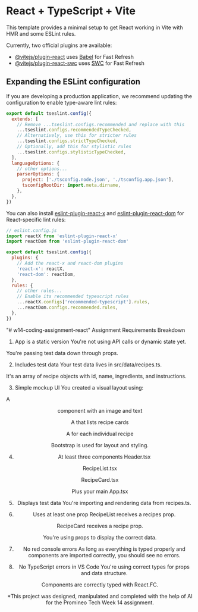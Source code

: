 

# React + TypeScript + Vite

This template provides a minimal setup to get React working in Vite with HMR and some ESLint rules.

Currently, two official plugins are available:

- [@vitejs/plugin-react](https://github.com/vitejs/vite-plugin-react/blob/main/packages/plugin-react) uses [Babel](https://babeljs.io/) for Fast Refresh
- [@vitejs/plugin-react-swc](https://github.com/vitejs/vite-plugin-react/blob/main/packages/plugin-react-swc) uses [SWC](https://swc.rs/) for Fast Refresh

## Expanding the ESLint configuration

If you are developing a production application, we recommend updating the configuration to enable type-aware lint rules:

```js
export default tseslint.config({
  extends: [
    // Remove ...tseslint.configs.recommended and replace with this
    ...tseslint.configs.recommendedTypeChecked,
    // Alternatively, use this for stricter rules
    ...tseslint.configs.strictTypeChecked,
    // Optionally, add this for stylistic rules
    ...tseslint.configs.stylisticTypeChecked,
  ],
  languageOptions: {
    // other options...
    parserOptions: {
      project: ['./tsconfig.node.json', './tsconfig.app.json'],
      tsconfigRootDir: import.meta.dirname,
    },
  },
})
```

You can also install [eslint-plugin-react-x](https://github.com/Rel1cx/eslint-react/tree/main/packages/plugins/eslint-plugin-react-x) and [eslint-plugin-react-dom](https://github.com/Rel1cx/eslint-react/tree/main/packages/plugins/eslint-plugin-react-dom) for React-specific lint rules:

```js
// eslint.config.js
import reactX from 'eslint-plugin-react-x'
import reactDom from 'eslint-plugin-react-dom'

export default tseslint.config({
  plugins: {
    // Add the react-x and react-dom plugins
    'react-x': reactX,
    'react-dom': reactDom,
  },
  rules: {
    // other rules...
    // Enable its recommended typescript rules
    ...reactX.configs['recommended-typescript'].rules,
    ...reactDom.configs.recommended.rules,
  },
})
```
"# w14-coding-assignment-react" 
Assignment Requirements Breakdown
1. App is a static version 
You're not using API calls or dynamic state yet.

You're passing test data down through props.


2. Includes test data
Your test data lives in src/data/recipes.ts.

It's an array of recipe objects with id, name, ingredients, and instructions.


3. Simple mockup UI
You created a visual layout using:

A <Header /> component with an image and text

A <RecipeList /> that lists recipe cards

A <RecipeCard /> for each individual recipe

Bootstrap is used for layout and styling.


 4. At least three components
Header.tsx

RecipeList.tsx

RecipeCard.tsx

Plus your main App.tsx


5. Displays test data
You're importing and rendering data from recipes.ts.


6. Uses at least one prop
RecipeList receives a recipes prop.

RecipeCard receives a recipe prop.

You're using props to display the correct data.


7. No red console errors
As long as everything is typed properly and components are imported correctly, you should see no errors.


8. No TypeScript errors in VS Code
You're using correct types for props and data structure.

Components are correctly typed with React.FC<Props>.



*This project was designed, manipulated and completed with the help of AI for the Promineo Tech Week 14 assignment.